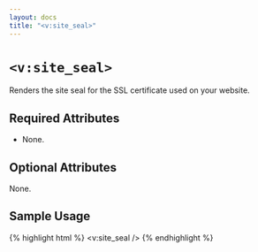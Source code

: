 ```yaml
---
layout: docs
title: "<v:site_seal>"
---
```


# `<v:site_seal>`

Renders the site seal for the SSL certificate used on your website.

## Required Attributes

-   None.

## Optional Attributes

None.

## Sample Usage

{% highlight html %}
<v:site_seal />
{% endhighlight %}
